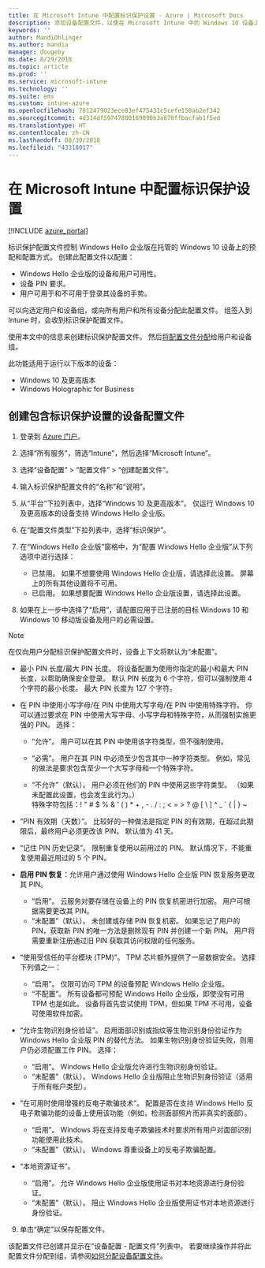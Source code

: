 ```yaml
---
title: 在 Microsoft Intune 中配置标识保护设置 - Azure | Microsoft Docs
description: 添加设备配置文件，以便在 Microsoft Intune 中的 Windows 10 设备上设置 Windows Hello 企业版设置
keywords: ''
author: MandiOhlinger
ms.author: mandia
manager: dougeby
ms.date: 8/29/2018
ms.topic: article
ms.prod: ''
ms.service: microsoft-intune
ms.technology: ''
ms.suite: ems
ms.custom: intune-azure
ms.openlocfilehash: 7012479023ece83ef475431c5cefe150ab2ef342
ms.sourcegitcommit: 4d314df59747800169090b3a870ffbacfab1f5ed
ms.translationtype: HT
ms.contentlocale: zh-CN
ms.lasthandoff: 08/30/2018
ms.locfileid: "43318017"
---
```

# <a name="configure-identity-protection-settings-in-microsoft-intune"></a>在 Microsoft Intune 中配置标识保护设置

[!INCLUDE [azure_portal](./includes/azure_portal.md)]

标识保护配置文件控制 Windows Hello 企业版在托管的 Windows 10 设备上的预配和配置方式。 创建此配置文件以配置：  
* Windows Hello 企业版的设备和用户可用性。
* 设备 PIN 要求。
* 用户可用于和不可用于登录其设备的手势。  

 可以向选定用户和设备组，或向所有用户和所有设备分配此配置文件。 组签入到 Intune 时，会收到标识保护配置文件。    

使用本文中的信息来创建标识保护配置文件。 然后[将配置文件分配](device-profile-assign.md)给用户和设备组。

此功能适用于运行以下版本的设备：  
- Windows 10 及更高版本
- Windows Holographic for Business  

## <a name="create-a-device-profile-with-identity-protection-settings"></a>创建包含标识保护设置的设备配置文件

1. 登录到 [Azure 门户](https://portal.azure.com)。
2. 选择“所有服务”，筛选“Intune”，然后选择“Microsoft Intune”。
3. 选择“设备配置” > “配置文件” > “创建配置文件”。
4. 输入标识保护配置文件的“名称”和“说明”。
5. 从“平台”下拉列表中，选择“Windows 10 及更高版本”。 仅运行 Windows 10 及更高版本的设备支持 Windows Hello 企业版。
6. 在“配置文件类型”下拉列表中，选择“标识保护”。
7. 在“Windows Hello 企业版”窗格中，为“配置 Windows Hello 企业版”从下列选项中进行选择：
    * 已禁用。 如果不想要使用 Windows Hello 企业版，请选择此设置。 屏幕上的所有其他设置将不可用。
    * 已启用。 如果想要配置 Windows Hello 企业版设置，请选择此设置。  

8. 如果在上一步中选择了“启用”，请配置应用于已注册的目标 Windows 10 和 Windows 10 移动版设备及用户的必需设置。

> [!NOTE]
> 在仅向用户分配标识保护配置文件时，设备上下文将默认为“未配置”。  

   - 最小 PIN 长度/最大 PIN 长度。 将设备配置为使用你指定的最小和最大 PIN 长度，以帮助确保安全登录。 默认 PIN 长度为 6 个字符，但可以强制使用 4 个字符的最小长度。 最大 PIN 长度为 127 个字符。  

   - 在 PIN 中使用小写字母/在 PIN 中使用大写字母/在 PIN 中使用特殊字符。 你可以通过要求在 PIN 中使用大写字母、小写字母和特殊字符，从而强制实施更强的 PIN。 选择：

     - “允许”。 用户可以在其 PIN 中使用该字符类型，但不强制使用。

     - “必需”。 用户在其 PIN 中必须至少包含其中一种字符类型。 例如，常见的做法是要求包含至少一个大写字母和一个特殊字符。

     - “不允许”（默认）。 用户必须在他们的 PIN 中使用这些字符类型。 （如果未配置此设置，也会发生此行为。）<br>特殊字符包括：! " # $ % &amp; ' ( ) &#42; + , - . / : ; &lt; = &gt; ? @ [ \ ] ^ _ &#96; { &#124; } ~

   - “PIN 有效期（天数）”。 比较好的一种做法是指定 PIN 的有效期，在超过此期限后，最终用户必须更改该 PIN。 默认值为 41 天。

   - “记住 PIN 历史记录”。 限制重复使用以前用过的 PIN。 默认情况下，不能重复使用最近用过的 5 个 PIN。  
   - **启用 PIN 恢复**：允许用户通过使用 Windows Hello 企业版 PIN 恢复服务更改其 PIN。 
       - “启用”。 云服务对要存储在设备上的 PIN 恢复机密进行加密。 用户可根据需要更改其 PIN。  
       - “未配置”（默认）。 未创建或存储 PIN 恢复机密。 如果忘记了用户的 PIN，获取新 PIN 的唯一方法是删除现有 PIN 并创建一个新 PIN。 用户将需要重新注册通过旧 PIN 获取其访问权限的任何服务。  
   
   - “使用受信任的平台模块 (TPM)”。 TPM 芯片额外提供了一层数据安全。 选择下列值之一：  
     - “启用”。 仅限可访问 TPM 的设备预配 Windows Hello 企业版。
     - “不配置”。 所有设备都可预配 Windows Hello 企业版，即使没有可用 TPM 也是如此。 设备将首先尝试使用 TPM，但如果 TPM 不可用，设备可使用软件加密。  

   - “允许生物识别身份验证”。 启用面部识别或指纹等生物识别身份验证作为 Windows Hello 企业版 PIN 的替代方法。 如果生物识别身份验证失败，则用户仍必须配置工作 PIN。 选择：

     - “启用”。 Windows Hello 企业版允许进行生物识别身份验证。
     - “未配置”（默认）。 Windows Hello 企业版阻止生物识别身份验证（适用于所有帐户类型）。

   - “在可用时使用增强的反电子欺骗技术”。 配置是否在支持 Windows Hello 反电子欺骗功能的设备上使用该功能（例如，检测面部照片而非真实的面部）。
       - “启用”。 Windows 将在支持反电子欺骗技术时要求所有用户对面部识别功能使用此技术。  
       - “未配置”（默认）。 Windows 尊重设备上的反电子欺骗配置。

   - “本地资源证书”。 
       - “启用”。 允许 Windows Hello 企业版使用证书对本地资源进行身份验证。
       - “未配置”（默认）。 阻止 Windows Hello 企业版使用证书对本地资源进行身份验证。  
9. 单击“确定”以保存配置文件。  

该配置文件已创建并显示在“设备配置 - 配置文件”列表中。 若要继续操作并将此配置文件分配到组，请参阅[如何分配设备配置文件](device-profile-assign.md)。  

<!--  Removing image as part of design review; retaining source until we known the disposition.

## Example of device restriction settings

In this high-level example, you'll create a device restriction policy that blocks the use of the built-in camera app on Android devices.

![How to disable the camera on Android devices](./media/disable-android-camera.png)

-->
